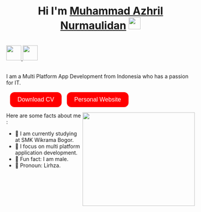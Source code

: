 <h1 align="center">Hi I'm <a href="https://www.blackcater.win/" target="_blank">Muhammad Azhril Nurmaulidan</a> <img src="https://github.com/blackcater/blackcater/raw/main/images/Hi.gif" height="32" /></h1>

<br />

<a href="https://www.linkedin.com/in/azhril-nurmaulidan" alt="LinkedIn" target="_blank">
  <img src="https://cdn-icons-png.flaticon.com/512/174/174857.png" height="40" />
</a>
<a href="https://www.instagram.com/devciell/" alt="Instagram" target="_blank">
  <img src="https://cdn-icons-png.flaticon.com/512/2111/2111463.png" height="40" />
</a>

<br />
<br />

I am a Multi Platform App Development from Indonesia who has a passion for IT.
<br><br>
<a href="https://www.cakeresume.com/pdf/s--JBLL-xiAvdswav2fdEjqgw--/NajGx.pdf" download style="text-decoration: none;">
  <button style="
      background-color: #ff0000;
      color: white;
      border: none;
      border-radius: 12px;
      padding: 10px 20px;
      text-align: center;
      display: inline-block;
      font-size: 16px;
      cursor: pointer;
      height: 40px;
      margin-left: 10px;
      ">Download CV</button>
</a>
<a href="https://lirhza.netlify.app/" style="text-decoration: none;">
  <button style="
      background-color: #ff0000;
      color: white;
      border: none;
      border-radius: 12px;
      padding: 10px 20px;
      text-align: center;
      display: inline-block;
      font-size: 16px;
      cursor: pointer;
      height: 40px;
      margin-left: 10px;
      ">Personal Website</button>
</a>

<a href="#"><img align="right" src="https://i.pinimg.com/originals/19/8f/fb/198ffbfb445e8aeaf22ad6ca395b9c50.gif" width="300" height="250" /></a>

Here are some facts about me :

- 🏫 I am currently studying at SMK Wikrama Bogor.
- 🧐 I focus on multi platform application development.
- 🦾 Fun fact: I am male.
- 🥷 Pronoun: Lirhza.
